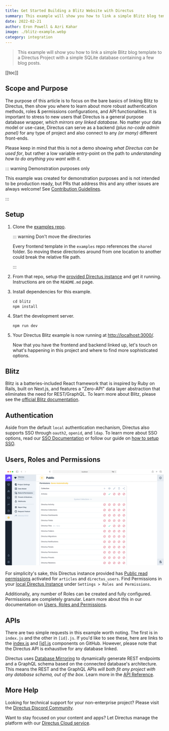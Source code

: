 ```yaml
---
title: Get Started Building a Blitz Website with Directus
summary: This example will show you how to link a simple Blitz blog template to a Directus Project with a simple SQLite database containing a few blog posts.
date: 2022-02-21
author: Eron Powell & Azri Kahar
image: ./blitz-example.webp
category: integration
---
```


> This example will show you how to link a simple Blitz blog template to a Directus Project with a simple SQLite database containing a few blog posts.

[[toc]]

## Scope and Purpose

The purpose of this article is to focus on the bare basics of linking Blitz to Directus, then show you where to learn about more robust authentication methods, roles & permissions configurations, and API functionalities. It is important to stress to new users that Directus is a general purpose database wrapper, _which mirrors any linked database_. No matter your data model or use-case, Directus can serve as a backend _(plus no-code admin panel)_ for any type of project and also connect to any _(or many)_ different front-ends.

Please keep in mind that this is not a demo showing _what Directus can be used for_, but rather a low variable entry-point on the path to _understanding how to do anything you want with it_.

::: warning Demonstration purposes only

This example was created for demonstration purposes and is not intended to be production ready, but PRs that address this and any other issues are always welcome! See [Contribution Guidelines](https://docs.directus.io/contributing/introduction/).

:::

## Setup

1. Clone the [examples repo](https://github.com/directus/examples).

   ::: warning Don't move the directories

   Every frontend template in the `examples` repo references the `shared` folder. So moving these directories around from one location to another could break the relative file path.

   :::

2. From that repo, setup the [provided Directus instance](https://github.com/directus/examples/tree/main/directus) and get it running. Instructions are on the `README.md` page.

3. Install dependencies for this example.

   ```
   cd blitz
   npm install
   ```

4. Start the development server.

   ```
   npm run dev
   ```

5. Your Directus Blitz example is now running at <http://localhost:3000/>.

   Now that you have the frontend and backend linked up, let's touch on what's happening in this project and where to find more sophisticated options.

## Blitz

Blitz is a batteries-included React framework that is inspired by Ruby on Rails, built on Next.js, and features a "Zero-API" data layer abstraction that eliminates the need for REST/GraphQL. To learn more about Blitz, please see the [official Blitz documentation](https://blitzjs.com/docs/blitz-pivot).

## Authentication

Aside from the default `local` authentication mechanism, Directus also supports SSO through `oauth2`, `openid`, and `ldap`. To learn more about SSO options, read our [SSO Documentation](https://docs.directus.io/configuration/config-options/#authentication) or follow our guide on [how to setup SSO](https://docs.directus.io/configuration/sso/).

## Users, Roles and Permissions

![Directus Permissions](roles-and-permissions-20220222A.webp)

For simplicity's sake, this Directus instance provided has [Public read permissions](https://docs.directus.io/getting-started/quickstart/#_6-set-role-public-permissions) activated for `articles` and `directus_users`. Find Permissions in your [local Directus Instance](http://localhost:8055/admin/settings/roles/public) under `Settings > Roles and Permissions`.

Additionally, any number of Roles can be created and fully configured. Permissions are completely granular. Learn more about this in our documentation on [Users, Roles and Permissions](https://docs.directus.io/configuration/users-roles-permissions/).

## APIs

There are two simple requests in this example worth noting. The first is in `index.js` and the other in `[id].js`. If you'd like to see these, here are links to the [index.js](https://github.com/directus/examples/blob/main/blitz/app/pages/index.js) and [[id].js](https://github.com/directus/examples/blob/main/blitz/app/pages/articles/%5Bid%5D.js) components on GitHub. However, please note that the Directus API is exhaustive for any database linked.

Directus uses [Database Mirroring](https://docs.directus.io/getting-started/introduction/#database-mirroring) to dynamically generate REST endpoints and a GraphQL schema based on the connected database's architecture. This means the REST and the GraphQL APIs _will both fit any project with any database schema, out of the box_. Learn more in the [API Reference](https://docs.directus.io/reference/introduction/).

## More Help

Looking for technical support for your non-enterprise project? Please visit the [Directus Discord Community](https://directus.chat/).

Want to stay focused on your content and apps? Let Directus manage the platform with our [Directus Cloud service](https://directus.io/pricing/).
